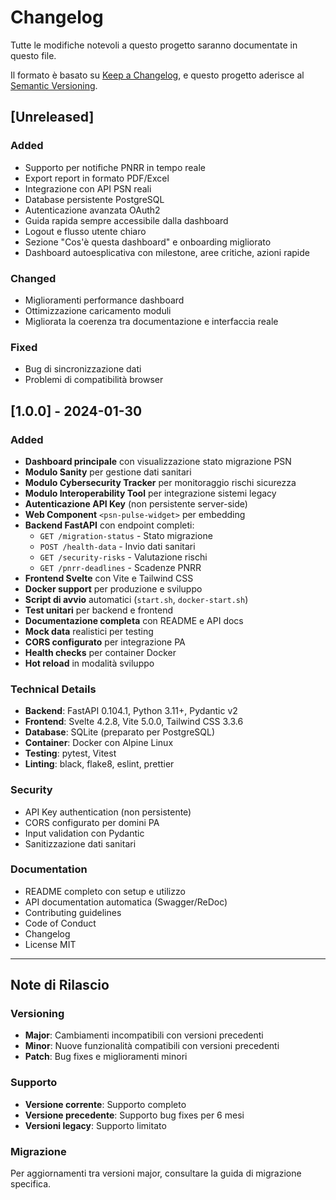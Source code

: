 # Changelog

Tutte le modifiche notevoli a questo progetto saranno documentate in questo file.

Il formato è basato su [Keep a Changelog](https://keepachangelog.com/en/1.0.0/),
e questo progetto aderisce al [Semantic Versioning](https://semver.org/spec/v2.0.0.html).

## [Unreleased]

### Added
- Supporto per notifiche PNRR in tempo reale
- Export report in formato PDF/Excel
- Integrazione con API PSN reali
- Database persistente PostgreSQL
- Autenticazione avanzata OAuth2
- Guida rapida sempre accessibile dalla dashboard
- Logout e flusso utente chiaro
- Sezione "Cos'è questa dashboard" e onboarding migliorato
- Dashboard autoesplicativa con milestone, aree critiche, azioni rapide

### Changed
- Miglioramenti performance dashboard
- Ottimizzazione caricamento moduli
- Migliorata la coerenza tra documentazione e interfaccia reale

### Fixed
- Bug di sincronizzazione dati
- Problemi di compatibilità browser

## [1.0.0] - 2024-01-30

### Added
- **Dashboard principale** con visualizzazione stato migrazione PSN
- **Modulo Sanity** per gestione dati sanitari
- **Modulo Cybersecurity Tracker** per monitoraggio rischi sicurezza
- **Modulo Interoperability Tool** per integrazione sistemi legacy
- **Autenticazione API Key** (non persistente server-side)
- **Web Component** `<psn-pulse-widget>` per embedding
- **Backend FastAPI** con endpoint completi:
  - `GET /migration-status` - Stato migrazione
  - `POST /health-data` - Invio dati sanitari
  - `GET /security-risks` - Valutazione rischi
  - `GET /pnrr-deadlines` - Scadenze PNRR
- **Frontend Svelte** con Vite e Tailwind CSS
- **Docker support** per produzione e sviluppo
- **Script di avvio** automatici (`start.sh`, `docker-start.sh`)
- **Test unitari** per backend e frontend
- **Documentazione completa** con README e API docs
- **Mock data** realistici per testing
- **CORS configurato** per integrazione PA
- **Health checks** per container Docker
- **Hot reload** in modalità sviluppo

### Technical Details
- **Backend**: FastAPI 0.104.1, Python 3.11+, Pydantic v2
- **Frontend**: Svelte 4.2.8, Vite 5.0.0, Tailwind CSS 3.3.6
- **Database**: SQLite (preparato per PostgreSQL)
- **Container**: Docker con Alpine Linux
- **Testing**: pytest, Vitest
- **Linting**: black, flake8, eslint, prettier

### Security
- API Key authentication (non persistente)
- CORS configurato per domini PA
- Input validation con Pydantic
- Sanitizzazione dati sanitari

### Documentation
- README completo con setup e utilizzo
- API documentation automatica (Swagger/ReDoc)
- Contributing guidelines
- Code of Conduct
- Changelog
- License MIT

---

## Note di Rilascio

### Versioning
- **Major**: Cambiamenti incompatibili con versioni precedenti
- **Minor**: Nuove funzionalità compatibili con versioni precedenti
- **Patch**: Bug fixes e miglioramenti minori

### Supporto
- **Versione corrente**: Supporto completo
- **Versione precedente**: Supporto bug fixes per 6 mesi
- **Versioni legacy**: Supporto limitato

### Migrazione
Per aggiornamenti tra versioni major, consultare la guida di migrazione specifica. 